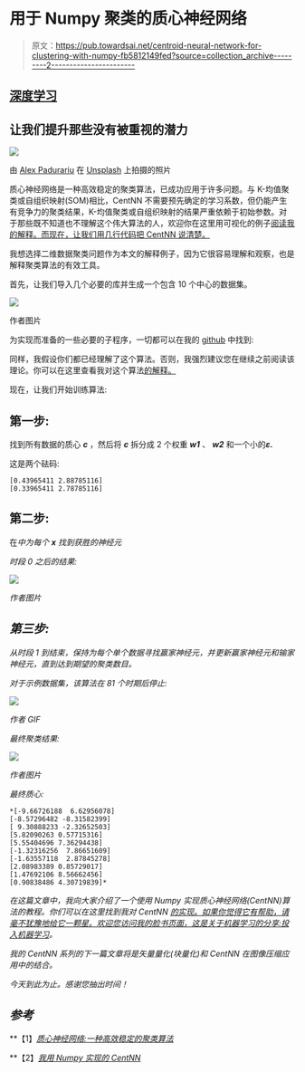# 用于 Numpy 聚类的质心神经网络

> 原文：<https://pub.towardsai.net/centroid-neural-network-for-clustering-with-numpy-fb5812149fed?source=collection_archive---------2----------------------->

## [深度学习](https://towardsai.net/p/category/machine-learning/deep-learning)

## 让我们提升那些没有被重视的潜力

![](img/520d139b7e096cd2d7b53c164ea4d614.png)

由 [Alex Padurariu](https://unsplash.com/@alexpadurariu?utm_source=medium&utm_medium=referral) 在 [Unsplash](https://unsplash.com?utm_source=medium&utm_medium=referral) 上拍摄的照片

质心神经网络是一种高效稳定的聚类算法，已成功应用于许多问题。与 K-均值聚类或自组织映射(SOM)相比，CentNN 不需要预先确定的学习系数，但仍能产生有竞争力的聚类结果，K-均值聚类或自组织映射的结果严重依赖于初始参数。对于那些既不知道也不理解这个伟大算法的人，欢迎你在这里用可视化的例子[阅读我的解释。而现在，让我们用几行代码把 CentNN 说清楚。](/centroid-neural-network-an-efficient-and-stable-clustering-algorithm-b2fa8cbb2a27)

我想选择二维数据聚类问题作为本文的解释例子，因为它很容易理解和观察，也是解释聚类算法的有效工具。

首先，让我们导入几个必要的库并生成一个包含 10 个中心的数据集。

![](img/72ce507c19a0bca917bc733067612aa2.png)

作者图片

为实现而准备的一些必要的子程序，一切都可以在我的 [github](https://github.com/tranleanh/centroid-neural-networks) 中找到:

同样，我假设你们都已经理解了这个算法。否则，我强烈建议您在继续之前阅读该理论。你可以在这里查看我对这个算法[的解释。](/centroid-neural-network-an-efficient-and-stable-clustering-algorithm-b2fa8cbb2a27)

现在，让我们开始训练算法:

## 第一步:

找到所有数据的质心 ***c*** ，然后将 ***c*** 拆分成 2 个权重 ***w1*** 、 ***w2*** 和一个小的***ɛ.***

这是两个砝码:

```
[0.43965411 2.88785116]
[0.33965411 2.78785116]
```

## 第二步:

在*中为每个 ***x*** 找到获胜的神经元*

*时段 0 之后的结果:*

*![](img/b0785f87f12f3a4dfcc372467f05d0fa.png)*

*作者图片*

## *第三步:*

*从时段 1 到结束，保持为每个单个数据寻找赢家神经元，并更新赢家神经元和输家神经元，直到达到期望的聚类数目。*

*对于示例数据集，该算法在 81 个时期后停止:*

*![](img/87af28588cb4aef5cc027a4df5817437.png)*

*作者 GIF*

*最终聚类结果:*

*![](img/e659091cb77ad0baf65c12ee4d644514.png)*

*作者图片*

*最终质心:*

```
*[-9.66726188  6.62956078]
[-8.57296482 -8.31582399]
[ 9.30888233 -2.32652503]
[5.82090263 0.57715316]
[5.55404696 7.36294438]
[-1.32316256  7.86651609]
[-1.63557118  2.87845278]
[2.08983389 0.85729017]
[1.47692106 8.56662456]
[0.90838486 4.30719839]*
```

*在这篇文章中，我向大家介绍了一个使用 Numpy 实现质心神经网络(CentNN)算法的教程。你们可以在这里找到我对 CentNN [的实现。如果你觉得它有帮助，请毫不犹豫地给它一颗星。欢迎您访问我的脸书页面，这是关于机器学习的分享:](https://github.com/tranleanh/centroid-neural-networks)[投入机器学习](https://www.facebook.com/diveintomachinelearning)。*

*我的 CentNN 系列的下一篇文章将是矢量量化(块量化)和 CentNN 在图像压缩应用中的结合。*

*今天到此为止。感谢您抽出时间！*

## *参考*

**【1】*[*质心神经网络:一种高效稳定的聚类算法*](/centroid-neural-network-an-efficient-and-stable-clustering-algorithm-b2fa8cbb2a27)*

**【2】*[*我用 Numpy 实现的 CentNN*](https://github.com/tranleanh/centroid-neural-networks)*